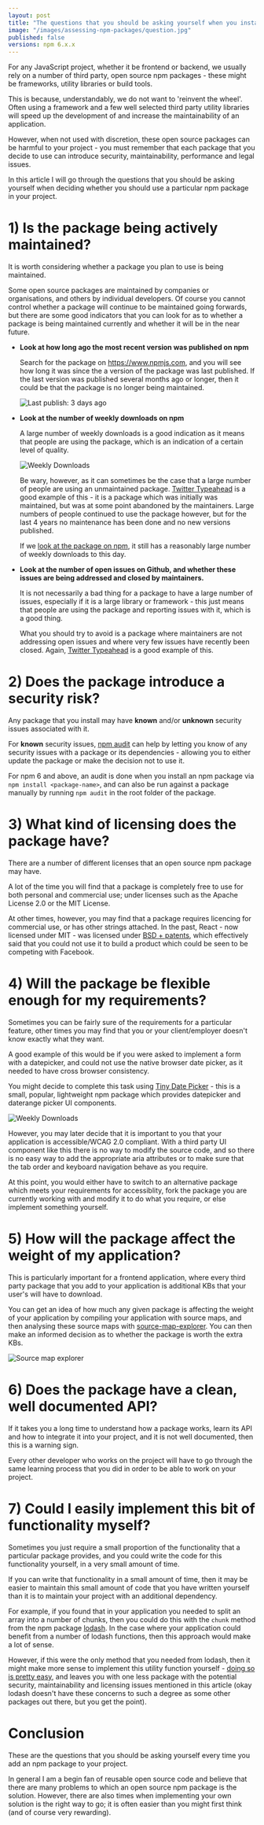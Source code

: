 ```yaml
---
layout: post
title: "The questions that you should be asking yourself when you install an npm package"
image: "/images/assessing-npm-packages/question.jpg"
published: false
versions: npm 6.x.x
---
```


For any JavaScript project, whether it be frontend or backend, we usually rely on a number of third party, open source npm packages - these might be frameworks, utility libraries or build tools.

This is because, understandably, we do not want to 'reinvent the wheel'. Often using a framework and a few well selected third party utility libraries will speed up the development of and increase the maintainability of an application. 

However, when not used with discretion, these open source packages can be harmful to your project - you must remember that each package that you decide to use can introduce security, maintainability, performance and legal issues.

In this article I will go through the questions that you should be asking yourself when deciding whether you should use a particular npm package in your project.

# 1) Is the package being actively maintained?

It is worth considering whether a package you plan to use is being maintained. 

Some open source packages are maintained by companies or organisations, and others by individual developers. Of course you cannot control whether a package will continue to be maintained going forwards, but there are some good indicators that you can look for as to whether a package is being maintained currently and whether it will be in the near future.

* **Look at how long ago the most recent version was published on npm**

    Search for the package on <https://www.npmjs.com>, and you will see how long it was since the a version of the package was last published. If the last version was published several months ago or longer, then it could be that the package is no longer being maintained.

    ![Last publish: 3 days ago](/images/assessing-npm-packages/npm-last-publish.png)

* **Look at the number of weekly downloads on npm**

    A large number of weekly downloads is a good indication as it means that people are using the package, which is an indication of a certain level of quality.

    ![Weekly Downloads](/images/assessing-npm-packages/npm-weekly-downloads.png)

    Be wary, however, as it can sometimes be the case that a large number of people are using an unmaintained package. [Twitter Typeahead](https://www.npmjs.com/package/typeahead.js) is a good example of this - it is a package which was initially was maintained, but was at some point abandoned by the maintainers. Large numbers of people continued to use the package however, but for the last 4 years no maintenance has been done and no new versions published. 
    
    If we [look at the package on npm](https://www.npmjs.com/package/typeahead.js), it still has a reasonably large number of weekly downloads to this day.

* **Look at the number of open issues on Github, and whether these issues are being addressed and closed by maintainers.**

    It is not necessarily a bad thing for a package to have a large number of issues, especially if it is a large library or framework - this just means that people are using the package and reporting issues with it, which is a good thing. 

    What you should try to avoid is a package where maintainers are not addressing open issues and where very few issues have recently been closed. Again, [Twitter Typeahead](https://github.com/twitter/typeahead.js/issues) is a good example of this.

# 2) Does the package introduce a security risk?

Any package that you install may have **known** and/or **unknown** security issues associated with it. 

For **known** security issues, [npm audit](https://docs.npmjs.com/cli/audit) can help by letting you know of any security issues with a package or its dependencies - allowing you to either update the package or make the decision not to use it. 

For npm 6 and above, an audit is done when you install an npm package via `npm install <package-name>`, and can also be run against a package manually by running `npm audit` in the root folder of the package.

# 3) What kind of licensing does the package have?

There are a number of different licenses that an open source npm package may have. 

A lot of the time you will find that a package is completely free to use for both personal and commercial use; under licenses such as the Apache License 2.0 or the MIT License. 

At other times, however, you may find that a package requires licencing for commercial use, or has other strings attached. In the past, React - now licensed under MIT - was licensed under [BSD + patents](https://hackernoon.com/facebooks-bsd-patents-license-and-how-it-affects-you-66088e052845), which effectively said that you could not use it to build a product which could be seen to be competing with Facebook.

# 4) Will the package be flexible enough for my requirements?

Sometimes you can be fairly sure of the requirements for a particular feature, other times you may find that you or your client/employer doesn't know exactly what they want.

A good example of this would be if you were asked to implement a form with a datepicker, and could not use the native browser date picker, as it needed to have cross browser consistency.

You might decide to complete this task using [Tiny Date Picker](https://www.npmjs.com/package/tiny-date-picker) - this is a small, popular, lightweight npm package which provides datepicker and daterange picker UI components.

![Weekly Downloads](/images/assessing-npm-packages/tiny-date-picker.png)

However, you may later decide that it is important to you that your application is accessible/WCAG 2.0 compliant. With a third party UI component like this there is no way to modify the source code, and so there is no easy way to add the appropriate aria attributes or to make sure that the tab order and keyboard navigation behave as you require.

At this point, you would either have to switch to an alternative package which meets your requirements for accessiblity, fork the package you are currently working with and modify it to do what you require, or else implement something yourself.

# 5) How will the package affect the weight of my application?

This is particularly important for a frontend application, where every third party package that you add to your application is additional KBs that your user's will have to download.

You can get an idea of how much any given package is affecting the weight of your application by compiling your application with source maps, and then analysing these source maps with [source-map-explorer](https://www.npmjs.com/package/source-map-explorer). You can then make an informed decision as to whether the package is worth the extra KBs.

![Source map explorer](/images/assessing-npm-packages/source-map-explorer-2.png)

# 6) Does the package have a clean, well documented API?

If it takes you a long time to understand how a package works, learn its API and how to integrate it into your project, and it is not well documented, then this is a warning sign. 

Every other developer who works on the project will have to go through the same learning process that you did in order to be able to work on your project.

# 7) Could I easily implement this bit of functionality myself?

Sometimes you just require a small proportion of the functionality that a particular package provides, and you could write the code for this functionality yourself, in a very small amount of time. 

If you can write that functionality in a small amount of time, then it may be easier to maintain this small amount of code that you have written yourself than it is to maintain your project with an additional dependency.

For example, if you found that in your application you needed to split an array into a number of chunks, then you could do this with the `chunk` method from the npm package [lodash](https://www.npmjs.com/package/lodash). In the case where your application could benefit from a number of lodash functions, then this approach would make a lot of sense.

However, if this were the only method that you needed from lodash, then it might make more sense to implement this utility function yourself - [doing so is pretty easy](https://scotch.io/courses/the-ultimate-guide-to-javascript-algorithms/array-chunking#toc-looping-through-the-number-of-chunks
), and leaves you with one less package with the potential security, maintainability and licensing issues mentioned in this article (okay lodash doesn't have these concerns to such a degree as some other packages out there, but you get the point).

# Conclusion

These are the questions that you should be asking yourself every time you add an npm package to your project. 

In general I am a begin fan of reusable open source code and believe that there are many problems to which an open source npm package is the solution. However, there are also times when implementing your own solution is the right way to go; it is often easier than you might first think (and of course very rewarding).